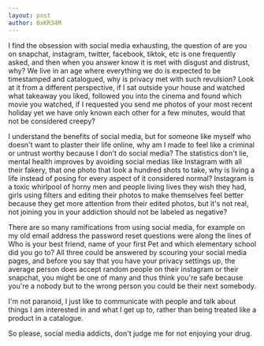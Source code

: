 ```yaml
---
layout: post
author: 0xKR34M
---
```

<p>I find the obsession with social media exhausting, the question of are you on snapchat, instagram, twitter, facebook, tiktok, etc is one frequently asked, and then when you answer know it is met with disgust and distrust, why? We live in an age where everything we do is expected to be timestamped and catalogued, why is privacy met with such revulsion? Look at it from a different perspective, if I sat outside your house and watched what takeaway you liked, followed you into the cinema and found which movie you watched, if I requested you send me photos of your most recent holiday yet we have only known each other for a few minutes, would that not be considered creepy?</p>

<p>I understand the benefits of social media, but for someone like myself who doesn't want to plaster their life online, why am I made to feel like a criminal or untrust worthy because I don't do social media? The statistics don't lie, mental health improves by avoiding social medias like Instagram with all their fakery, that one photo that look a hundred shots to take, why is living a life instead of posing for every aspect of it considered normal? Instagram is a toxic whirlpool of horny men and people living lives they wish they had, girls using filters and editing their photos to make themselves feel better because they get more attention from their edited photos, but it's not real, not joining you in your addiction should not be labeled as negative?</p>

<p>There are so many ramifications from using social media, for example on my old email address the password reset questions were along the lines of Who is your best friend, name of your first Pet and which elementary school did you go to? All three could be answered by scouring your social media pages, and before you say that you have your privacy settings up, the average person does accept random people on their instagram or their snapchat, you might be one of many and thus think you're safe because you're a nobody but to the wrong person you could be their next somebody.</p>

<p>I'm not paranoid, I just like to communicate with people and talk about things I am interested in and what I get up to, rather than being treated like a product in a catalogue.</p>

<p>So please, social media addicts, don't judge me for not enjoying your drug.</p>
